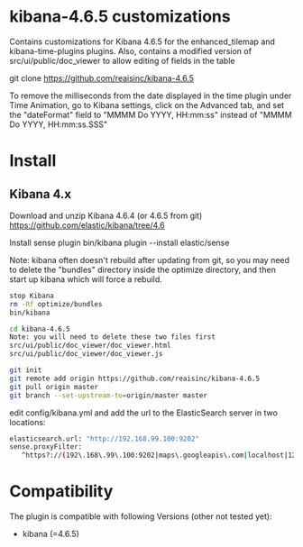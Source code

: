 # kibana-4.6.5 customizations
Contains customizations for Kibana 4.6.5 for the enhanced_tilemap and kibana-time-plugins plugins.  Also, contains a modified version of src/ui/public/doc_viewer to allow editing of fields in the table

git clone https://github.com/reaisinc/kibana-4.6.5

To remove the milliseconds from the date displayed in the time plugin under Time Animation, go to Kibana settings, click on the Advanced tab, and set the "dateFormat" field to "MMMM Do YYYY, HH:mm:ss" instead of "MMMM Do YYYY, HH:mm:ss.SSS"

# Install
## Kibana 4.x
Download and unzip Kibana 4.6.4 (or 4.6.5 from git)
https://github.com/elastic/kibana/tree/4.6

Install sense plugin
bin/kibana plugin --install elastic/sense

Note:  kibana often doesn't rebuild after updating from git, so you may need to delete the "bundles" directory inside the optimize directory, and then start up kibana which will force a rebuild.
 ```bash
stop Kibana
rm -Rf optimize/bundles
bin/kibana
``` 

 ```bash
cd kibana-4.6.5
Note: you will need to delete these two files first
src/ui/public/doc_viewer/doc_viewer.html
src/ui/public/doc_viewer/doc_viewer.js

git init
git remote add origin https://github.com/reaisinc/kibana-4.6.5
git pull origin master
git branch --set-upstream-to=origin/master master

```
edit config/kibana.yml and add the url to the ElasticSearch server in two locations:
 ```bash
elasticsearch.url: "http://192.168.99.100:9202"
sense.proxyFilter:
    ^https?://(192\.168\.99\.100:9202|maps\.googleapis\.com|localhost|127\.0\.0\.1|\[::0\]).*
```
# Compatibility
The plugin is compatible with following Versions (other not tested yet):
* kibana (=4.6.5)

